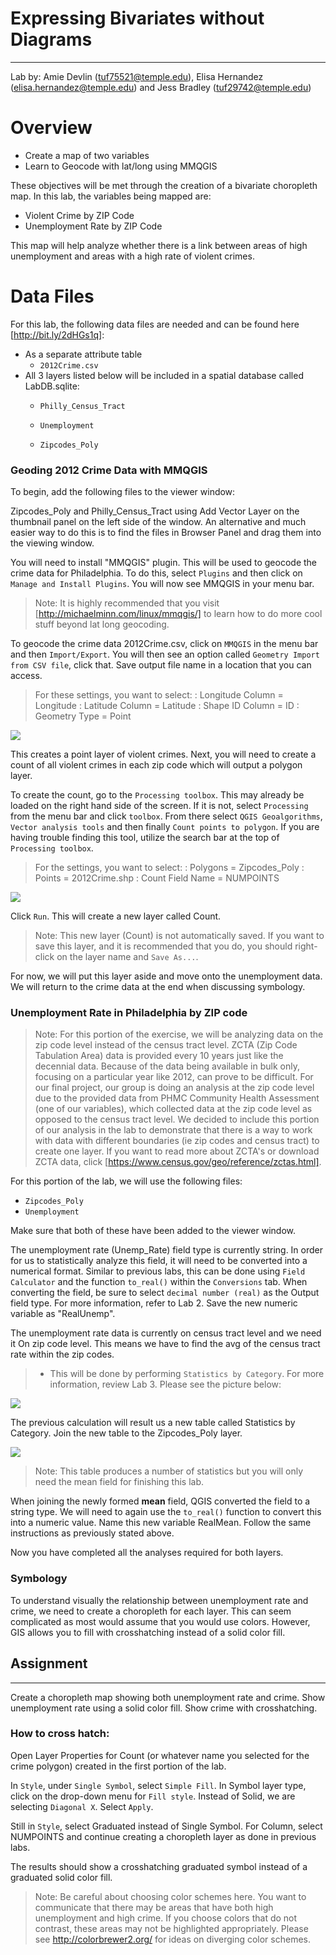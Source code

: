 # Expressing Bivariates without Diagrams
------------------------------------------

Lab by: Amie Devlin (tuf75521@temple.edu), Elisa Hernandez (elisa.hernandez@temple.edu) and Jess Bradley (tuf29742@temple.edu)

# Overview

 - Create a map of two variables
 - Learn to Geocode with lat/long using MMQGIS

These objectives will be met through the creation of a bivariate choropleth map. In this lab, the variables being mapped are:

- Violent Crime by ZIP Code
- Unemployment Rate by ZIP Code

This map will help analyze whether there is a link between areas of high unemployment and areas with a high rate of violent crimes.  

# Data Files

For this lab, the following data files are needed and can be found here
[http://bit.ly/2dHGs1q]:

* As a separate attribute table
    * `2012Crime.csv`
* All 3 layers listed below will be included in a spatial database called LabDB.sqlite:
    * `Philly_Census_Tract`

    * `Unemployment`

    * `Zipcodes_Poly`

### Geoding 2012 Crime Data with MMQGIS

To begin, add the following files to the viewer window:
	
Zipcodes_Poly and Philly_Census_Tract using Add Vector Layer on the thumbnail panel on the left side of the window. An alternative and much easier way to do this is to find the files in Browser Panel and drag them into the viewing window.

You will need to install "MMQGIS" plugin. This will be used to geocode the crime data for Philadelphia. To do this, select `Plugins` and then click on `Manage and Install Plugins`. You will now see MMQGIS in your menu bar.

>Note: It is highly recommended that you visit [http://michaelminn.com/linux/mmqgis/] to learn how to do more cool stuff beyond lat long geocoding.

To geocode the crime data 2012Crime.csv, click on `MMQGIS` in the menu bar and then `Import/Export`. You will then see an option called `Geometry Import from CSV file`, click that. Save output file name in a location that you can access. 

>For these settings, you want to select:
>:      Longitude Column = Longitude
>:      Latitude Column = Latitude
>:      Shape ID Column = ID
>:      Geometry Type = Point

![](images/GeocodePoints.png)

This creates a point layer of violent crimes. Next, you will need to create a count of all violent crimes in each zip code which will output a polygon layer.  

To create the count, go to the `Processing toolbox`.  This may already be loaded on the right hand side of the screen.  If it is not, select `Processing` from the menu bar and click `toolbox`. From there select `QGIS Geoalgorithms`, `Vector analysis tools` and then finally `Count points to polygon`. If you are having trouble finding this tool, utilize the search bar at the top of `Processing toolbox`. 

>For the settings, you want to select:
>:		Polygons = Zipcodes_Poly
>:      Points = 2012Crime.shp
>:      Count Field Name = NUMPOINTS

![](images/PointToPolygon.png)

Click `Run`.  This will create a new layer called Count.  

>Note: This new layer (Count) is not automatically saved.  If you want to save this layer, and it is recommended that you do, you should right-click on the layer name and `Save As...`.

For now, we will put this layer aside and move onto the unemployment data.  We will return to the crime data at the end when discussing symbology.  

### Unemployment Rate in Philadelphia by ZIP code

>Note: For this portion of the exercise, we will be analyzing data on the zip code level instead of the census tract level.  ZCTA (Zip Code Tabulation Area) data is provided every 10 years just like the decennial data. Because of the data being available in bulk only, focusing on a particular year like 2012, can prove to be difficult. 
For our final project, our group is doing an analysis at the zip code level due to the provided data from PHMC Community Health Assessment (one of our variables), which collected data at the zip code level as opposed to the census tract level.  We decided to include this portion of our analysis in the lab to demonstrate that there is a way to work with data with different boundaries (ie zip codes and census tract) to create one layer. If you want to read more about ZCTA's or download ZCTA data, click [https://www.census.gov/geo/reference/zctas.html]. 

For this portion of the lab, we will use the following files: 

* `Zipcodes_Poly`
* `Unemployment`

Make sure that both of these have been added to the viewer window.  

The unemployment rate (Unemp_Rate) field type is currently string.  In order for us to statistically analyze this field, it will need to be converted into a numerical format.  Similar to previous labs, this can be done using `Field Calculator` and the function `to_real()` within the `Conversions` tab.   When converting the field, be sure to select `decimal number (real)` as the Output field type.  For more information, refer to Lab 2.  Save the new numeric variable as "RealUnemp".  

The unemployment rate data is currently on census tract level and we need it On zip code level. This means we have to find the avg of the census tract rate within the zip codes. 

>- This will be done by performing `Statistics by Category`.  For more information, review Lab 3.  Please see the picture below:

![](images/StatsByCategory.png)

The previous calculation will result us a new table called Statistics by Category.  Join the new table to the Zipcodes_Poly layer. 

![](images/StatsJoin.png)

>Note: This table produces a number of statistics but you will only need the mean field for finishing this lab.

When joining the newly formed **mean** field, QGIS converted the field to a string type.  We will need to again use the `to_real()` function to convert this into a numeric value.  Name this new variable RealMean.  Follow the same instructions as previously stated above.

Now you have completed all the analyses required for both layers.

### Symbology

To understand visually the relationship between unemployment rate and crime, we need to create a choropleth for each layer.  This can seem complicated as most would assume that you would use colors.  However, GIS allows you to fill with crosshatching instead of a solid color fill.  
 

## Assignment
-------------------------------------

Create a choropleth map showing both unemployment rate and crime.  Show unemployment rate using a solid color fill.  Show crime with crosshatching.  

### How to cross hatch:   

Open Layer Properties for Count (or whatever name you selected for the crime polygon) created in the first portion of the lab.

In `Style`, under `Single Symbol`,  select `Simple Fill`.  In Symbol layer type, click on the drop-down menu for `Fill style`.  Instead of Solid, we are selecting `Diagonal X`.  Select `Apply`.

Still in `Style`, select Graduated instead of Single Symbol. For Column, select NUMPOINTS and continue creating a choropleth layer as done in previous labs.  

The results should show a crosshatching graduated symbol instead of a graduated solid color fill.  

>Note: Be careful about choosing color schemes here.  You want to communicate that there may be areas that have both high unemployment and high crime.  If you choose colors that do not contrast, these areas may not be highlighted appropriately.  Please see http://colorbrewer2.org/ for ideas on diverging color schemes.  

